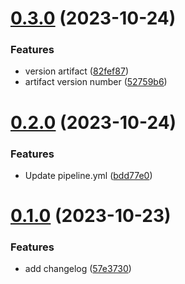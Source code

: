 # [0.3.0](https://github.com/douggal/greetings-ci/compare/v0.2.0...v0.3.0) (2023-10-24)


### Features

*  version artifact ([82fef87](https://github.com/douggal/greetings-ci/commit/82fef876e4e3517052697406ab505c6d70420e83))
* artifact version number ([52759b6](https://github.com/douggal/greetings-ci/commit/52759b6d1985a4f2c09b1f11a649631bde069440))



# [0.2.0](https://github.com/douggal/greetings-ci/compare/v0.1.0...v0.2.0) (2023-10-24)


### Features

* Update pipeline.yml ([bdd77e0](https://github.com/douggal/greetings-ci/commit/bdd77e00a8d39a414ede8df32d5bdbc8799230da))



# [0.1.0](https://github.com/douggal/greetings-ci/compare/57e37305b36877a057ce0e857ddf49d38d35e777...v0.1.0) (2023-10-23)


### Features

*  add changelog ([57e3730](https://github.com/douggal/greetings-ci/commit/57e37305b36877a057ce0e857ddf49d38d35e777))



